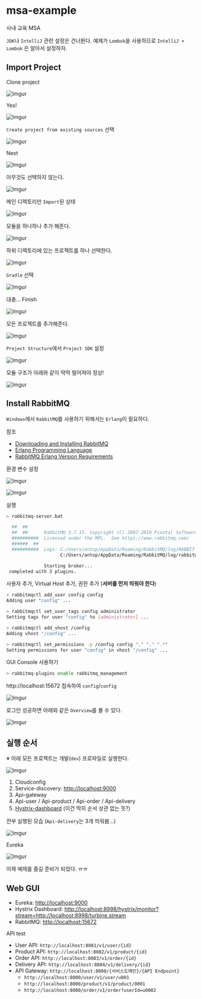 # msa-example

사내 교육 MSA

`JDK`나 `IntelliJ` 관련 설정은 건너뛴다. 예제가 `Lombok`을 사용하므로 `IntelliJ + Lombok` 은 알아서 설정하자.

## Import Project

Clone project

![Imgur](https://i.imgur.com/my8XlrD.png)

Yes!

![Imgur](https://i.imgur.com/jIPNJvu.png)

`Create project from existing sources` 선택

![Imgur](https://i.imgur.com/5HbxD6a.png)

Next

![Imgur](https://i.imgur.com/y70JBtg.png)

아무것도 선택하지 않는다.

![Imgur](https://i.imgur.com/vqCIlDe.png)

메인 디렉토리만 `Import`된 상태

![Imgur](https://i.imgur.com/Ke1s0Cy.png)

모듈을 하나하나 추가 해준다.

![Imgur](https://i.imgur.com/FzZE8vz.png)

하위 디렉토리에 있는 프로젝트를 하나 선택한다.

![Imgur](https://i.imgur.com/QrSPOPL.png)

`Gradle` 선택

![Imgur](https://i.imgur.com/TC6W2Oo.png)

대충... Finish

![Imgur](https://i.imgur.com/onl9b21.png)

모든 프로젝트를 추가해준다.

![Imgur](https://i.imgur.com/fK3BI3n.png)

`Project Structure`에서 `Project SDK` 설정

![Imgur](https://i.imgur.com/liLiTI2.png)

모듈 구조가 아래와 같이 딱딱 떨어져야 정상!

![Imgur](https://i.imgur.com/8c4anFt.png)

## Install RabbitMQ

`Windows`에서 `RabbitMQ`를 사용하기 위해서는 `Erlang`이 필요하다.

참조
* [Downloading and Installing RabbitMQ](https://www.rabbitmq.com/download.html)
* [Erlang Programming Language](https://www.erlang.org/downloads)
* [RabbitMQ Erlang Version Requirements](https://www.rabbitmq.com/which-erlang.html)

환경 변수 설정

![Imgur](https://i.imgur.com/mB0lqvB.png)

![Imgur](https://i.imgur.com/ORQw125.png)

실행

```bash
> rabbitmq-server.bat

  ##  ##
  ##  ##      RabbitMQ 3.7.15. Copyright (C) 2007-2019 Pivotal Software, Inc.
  ##########  Licensed under the MPL.  See https://www.rabbitmq.com/
  ######  ##
  ##########  Logs: C:/Users/antop/AppData/Roaming/RabbitMQ/log/RABBIT~1.LOG
                    C:/Users/antop/AppData/Roaming/RabbitMQ/log/rabbit@ANTOP-GRAM_upgrade.log

              Starting broker...
 completed with 3 plugins.
```

사용자 추가, Virtual Host 추가, 권한 추가 (**서버를 먼저 띄워야 한다**)

```bash
> rabbitmqctl add_user config config
Adding user "config" ...

> rabbitmqctl set_user_tags config administrator
Setting tags for user "config" to [administrator] ...

> rabbitmqctl add_vhost /config
Adding vhost "/config" ...

> rabbitmqctl set_permissions -p /config config "." "." ".*"
Setting permissions for user "config" in vhost "/config" ...
```

GUI Console 사용하기

```bash
> rabbitmq-plugins enable rabbitmq_management
```
http://localhost:15672 접속하여 `config`/`config`

![Imgur](https://i.imgur.com/RzSGBvd.png)

로그인 성공하면 아래와 같은 `Overview`를 볼 수 있다.

![Imgur](https://i.imgur.com/IgFQCOw.png)


## 실행 순서

※ 아래 모든 프로젝트는 개발(`dev`) 프로파일로 실행한다.

![Imgur](https://i.imgur.com/XMcLKv9.png)

1. Cloudconfig
2. Service-discovery: [http://localhost:9000](http://localhost:9000)
3. Api-gateway
4. Api-user / Api-product / Api-order / Api-delivery
5. [Hystrix-dashboard](http://localhost:8998/hystrix/monitor?stream=http://localhost:8998/turbine.stream) (이건 딱히 순서 상관 없는 듯?)

전부 실행된 모습 (`Api-delivery`는 3개 띄워봄...)

![Imgur](https://i.imgur.com/Lae0xFq.png)

Eureka

![Imgur](https://i.imgur.com/Ms1Fx1z.png)

이제 예제를 즐길 준비가 되었다. ㅠㅠ

## Web GUI

* Eureka: [http://localhost:9000](http://localhost:9000)
* Hystrix Dashboard: [http:&#47;&#47;localhost:8998&#47;hystrix&#47;monitor&#63;stream=http:&#47;&#47;localhost:8998&#47;turbine.stream](http://localhost:8998/hystrix/monitor?stream=http://localhost:8998/turbine.stream)
* RabbitMQ: [http://localhost:15672](http://localhost:9000)

API test
* User API: `http://localhost:8081/v1/user/{id}`
* Product API: `http://localhost:8082/v1/product/{id}`
* Order API: `http://localhost:8083/v1/order/{id}`
* Delivery API: `http://localhost:8084/v1/delivery/{id}`
* API Gateway: `http://localhost:8000/{서비스도메인}/{API Endpoint}`
    - `http://localhost:8000/user/v1/user/u001`
    - `http://localhost:8000/product/v1/product/0001`
    - `http://localhost:8000/order/v1/order?userId=u0002`